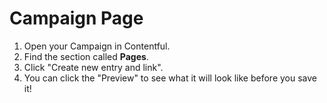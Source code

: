 # Campaign Page

1.  Open your Campaign in Contentful.
2.  Find the section called **Pages**.
3.  Click "Create new entry and link".
4.  You can click the "Preview" to see what it will look like before you save it!
